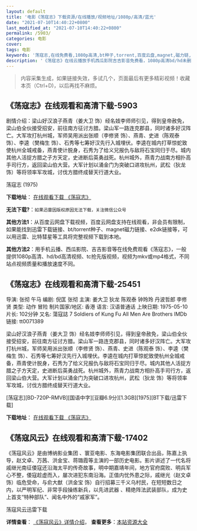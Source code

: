 ```yaml
---
layout: default
title: '电影《荡寇志》下载资源/在线播放/视频地址/1080p/高清/蓝光'
date: "2021-07-10T14:40:22+0800"
last_modified_at: "2021-07-10T14:40:22+0800"
permalink: /5903/
categories: 电影
cover:
tags: 电影
keywords: '荡寇志,在线免费看,1080p高清,bt种子,torrent,百度云盘,magnet,磁力链,迅雷下载资源'
description: '《荡寇志》在线云播放手机西瓜影院吉吉影音免费看，1080p高清bd/hd未删减完整版和tc抢先枪版，mkv/mp4格式，附带bt/torrent种子、magnet/磁力链、百度云盘、网盘资源迅雷下载链接'
---
```


>内容采集生成，如果链接失效，多试几个，页面最后有更多精彩视频！收藏本页（Ctrl+D)，以后再找不麻烦。


## 《荡寇志》在线观看和高清下载-5903

剧情介绍：梁山好汉浪子燕青（姜大卫 饰）经名妓李师师引见，得到皇帝赦免，梁山伯全伙接受招安，前往南方征讨方腊。梁山军一路连克郡县，同时诸多好汉阵亡。大军攻打杭州城，军师吴用派出张顺（李修贤 饰）、燕青、史进（陈观泰 饰）、李逵（樊梅生 饰）、石秀等七筹好汉先行入城埋伏。李逵在城内打草惊蛇致使杭州全城戒备，燕青使计脱身，石秀为了给义兄报仇与敌将石宝同归于尽。城内其他人活捉方腊之子方天定，史进断后英勇战死。杭州城外，燕青力战南方相扑高手司行方，返回梁山伯大营。大军计划以涌金门为突破口进攻杭州，武松（狄龙 饰）等将领率军攻城，讨伐方腊终成替天行道大业。


荡寇志 (1975)

**下载地址**： [在线观看下载 《荡寇志》](https://www.btbtdy.me/btdy/dy15655.html) 


**无法下载?**：`如果迅雷因版权原因无法下载，关注微信公众号 `

**其他方法1**：从百度云网盘下载视频，百度云网盘支持在线观看，非会员有限制，如果能找到迅雷下载链接、bt/torrent种子、magnet磁力链接、e2dk链接等，可以用迅雷、比特彗星等工具将完整视频下载到本地。

**其他方法2**：用手机云播、西瓜影院、吉吉影音等在线免费观看《荡寇志》，一般提供1080p高清、hd/bd高清视频、tc抢先版视频，视频为mkv或mp4格式，不同站点视频质量和播放速度不同。


## 《荡寇志》在线观看和高清下载-25451

导演: 张彻 午马 编剧: 倪匡 张彻 主演: 姜大卫 狄龙 陈观泰 钟玲玲 丹波哲郎 李修贤 类型: 动作 冒险 制片国家/地区: 香港 语言: 汉语普通话 上映日期: 1975-05-10 片长: 102分钟 又名: 蕩寇誌 7 Soldiers of Kung Fu All Men Are Brothers IMDb链接: tt0071389

梁山好汉浪子燕青（姜大卫 饰）经名妓李师师引见，得到皇帝赦免，梁山伯全伙接受招安，前往南方征讨方腊。梁山军一路连克郡县，同时诸多好汉阵亡。大军攻打杭州城，军师吴用派出张顺（李修贤 饰）、燕青、史进（陈观泰 饰）、李逵（樊梅生 饰）、石秀等七筹好汉先行入城埋伏。李逵在城内打草惊蛇致使杭州全城戒备，燕青使计脱身，石秀为了给义兄报仇与敌将石宝同归于尽。城内其他人活捉方腊之子方天定，史进断后英勇战死。杭州城外，燕青力战南方相扑高手司行方，返回梁山伯大营。大军计划以涌金门为突破口进攻杭州，武松（狄龙 饰）等将领率军攻城，讨伐方腊终成替天行道大业。


[荡寇志][BD-720P-RMVB][国语中字][豆瓣6.9分][1.3GB][1975][BT下载/迅雷下载]

**下载地址**： [在线观看下载 《荡寇志》](https://www.btdx8.com/torrent/all_men_are_brothers_1975.html) 


## 《荡寇风云》在线观看和高清下载-17402

《荡寇风云》是由博纳影业集团 、寰亚电影、东海电影集团联合出品，陈嘉上执导，赵文卓、万茜、洪金宝、蒋璐霞等主演的一部历史电影。影片讲述了一代名将戚继光南征倭寇还沿海太平的传奇故事，明中期嘉靖年间，地方官府腐败、明兵军心不整，倭寇趁虚而入，屡次进犯东南沿海。正值内忧外患之际，戚继光（赵文卓 饰）临危受命，与俞大猷（洪金宝 饰）自行招募三千义乌村民，在短短数日之内，以严明军纪、非常手段操练新兵，以先进武器 、精绝阵法武装部队，成为史上首支“特种部队”、闻名中外的“戚家军”。


荡寇风云迅雷下载

**详情查看**： [《荡寇风云》详情介绍](/movie/17402/)， **查看更多**：[本站资源大全](/movie/t/all/)

